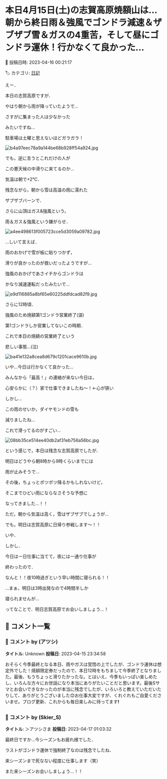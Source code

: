 # 本日4月15日(土)の志賀高原焼額山は…朝から終日雨＆強風でゴンドラ減速＆ザブザブ雪＆ガスの4重苦，そして昼にゴンドラ運休！行かなくて良かった…

📅 投稿日時: 2023-04-16 00:21:17

🏷️ カテゴリ: [日記](cc4b5682fb7b8b144980957a978653fb0.md)

えー．


本日の志賀高原ですが．


やはり朝から雨が降っていたようで…


さすがに集まった人は少なかった


みたいですね…


駐車場は土曜と思えないほどガラガラ！




![b4a97eec78a9a144be68b928ff54a924.jpg](images/b4a97eec78a9a144be68b928ff54a924.jpg)







でも，逆に言うとこれだけの人が


この悪天候の中滑りに来てるのか…





気温は朝で+2℃．


残念ながら，朝から雪は高温の雨に濡れた


ザブザブバーンで．


さらに山頂はガス&強風という，


雨＆ガス＆強風という嫌がらせ．




![a4ee498613f005723cce5d3059a09782.jpg](images/a4ee498613f005723cce5d3059a09782.jpg)







…しいて言えば．


雨のおかげで雪が板に貼りつかず，


滑りが良かったのが救いだったようですが…





強風のおかげであさイチからゴンドラは


かなり減速運転だったみたいで…




![e9d116885a8bf65e60225ddfdcad82f9.jpg](images/e9d116885a8bf65e60225ddfdcad82f9.jpg)







さらに12時頃．


強風のため焼額第1ゴンドラ営業終了(涙)


第1ゴンドラしか営業してないこの時期．


これで本日の焼額の営業終了という


悲しい事態…(泣)




![ba41e132a8cea8d679c1201cace9610b.jpg](images/ba41e132a8cea8d679c1201cace9610b.jpg)







いや…今日は行かなくて良かった…


みんなから「最高！」の連絡が来ない今日は，


心安らかに（？）家で仕事できましたね～！←心が狭い





しかし…


この雨のせいか，ダイヤモンドの雪も


減りましたね…


これで滑ってるのがすごい…




![08bb35ce514ee40db2af31eb756a56bc.jpg](images/08bb35ce514ee40db2af31eb756a56bc.jpg)







という感じで，本日は残念な志賀高原でしたが．


明日はどうやら朝8時から9時くらいまでには


雨が止みそうで…


その後，ちょっとポツポツ降るかもしれないけど，


そこまでひどい雨にならなさそうな予想に


なってきました…！！


ただ，朝から気温は高く，雪はザブザブでしょうが…





でも，明日は志賀高原に日帰り参戦します～！！





いや．


しかし．


今日は一日仕事に当てて，夜には一通り仕事が


終わったので．


なんと！！夜10時過ぎという早い時間に寝られる！！


…まぁ，明日は3時出発なので4時間半しか


寝られませんが…





ってなことで．明日志賀高原でお会いしましょう…！

## 💬 コメント一覧

### 💬 コメント by (アツシ)
**タイトル**: Unknown
**投稿日**: 2023-04-15 23:34:58

おそらく今季最終となる本日、雨やガスは覚悟の上でしたが、ゴンドラ運休は想定外でした！焼額限定券だったので、本日12時をもちまして今季終了となりました。最後、もうちょっと滑りたかったな。とはいえ、今季もいっぱい楽しめたし、いろんな方々にお世話になり本当にありがたいことだと思います。最後Sサマとお会いできなかったのが本当に残念でしたが、いろいろと教えていただいたりして、ありがとうございました😊お仕事大変ですが、くれぐれもご自愛くださいませ。ブログ更新、これからも毎日楽しみに待ってます❗️

### 💬 コメント by (Skier_S)
**タイトル**: ＞アツシさま
**投稿日**: 2023-04-17 01:03:32

最終日ですか…今シーズンもお疲れ様でした．

ラストがゴンドラ運休で強制終了なのは残念でしたね．

来シーズンまで死なない程度に仕事します（笑）

また来シーズンお会いしましょう…！！

